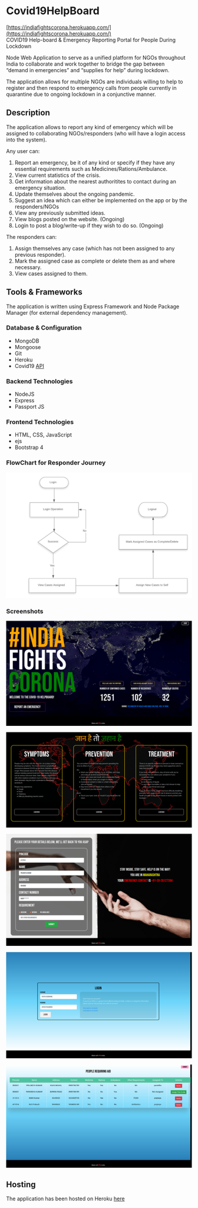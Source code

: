 # Covid19HelpBoard
[https://indiafightscorona.herokuapp.com/](https://indiafightscorona.herokuapp.com/) <br>
COVID19 Help-board &amp; Emergency Reporting Portal for People During Lockdown 

Node Web Application to serve as a unified platform for NGOs throughout India to collaborate and work together to bridge the gap between “demand in emergencies” and “supplies for help” during lockdown.

The application allows for multiple NGOs are individuals willing to help to register and then respond to emergency calls from people currently in quarantine due to ongoing lockdown in a conjunctive manner. 

## Description
The application allows to report any kind of emergency which will be assigned to collaborating NGOs/responders (who will have a login access into the system).

Any user can:
1. Report an emergency, be it of any kind or specify if they have any essential requirements such as Medicines/Rations/Ambulance.
2. View current statistics of the crisis.
3. Get information about the nearest authoritites to contact during an emergency situation.
4. Update themselves about the ongoing pandemic.
5. Suggest an idea which can either be implemented on the app or by the responders/NGOs
6. View any previously submitted ideas.
7. View blogs posted on the website. (Ongoing)
8. Login to post a blog/write-up if they wish to do so. (Ongoing)

The responders can:
1. Assign themselves any case (which has not been assigned to any previous responder).
2. Mark the assigned case as complete or delete them as and where necessary.
3. View cases assigned to them.

## Tools & Frameworks
The application is written using Express Framework and Node Package Manager (for external dependency management).

### Database & Configuration
- MongoDB
- Mongoose
- Git
- Heroku
- Covid19 [API](https://github.com/amodm/api-covid19-in)

### Backend Technologies
- NodeJS
- Express
- Passport JS

### Frontend Technologies
- HTML, CSS, JavaScript
- ejs
- Bootstrap 4

### FlowChart for Responder Journey
![](https://github.com/ParardhaKumar/Covid19HelpBoard/blob/master/screens/NGOFlow.png)

### Screenshots
![](https://github.com/ParardhaKumar/Covid19HelpBoard/blob/master/screens/home.png)

![](https://github.com/ParardhaKumar/Covid19HelpBoard/blob/master/screens/symptoms.png)

![](https://github.com/ParardhaKumar/Covid19HelpBoard/blob/master/screens/form.png)

![](https://github.com/ParardhaKumar/Covid19HelpBoard/blob/master/screens/login.png)

![](https://github.com/ParardhaKumar/Covid19HelpBoard/blob/master/screens/dashboard.png)

## Hosting
The application has been hosted on Heroku [here](https://indiafightscorona.herokuapp.com/)
